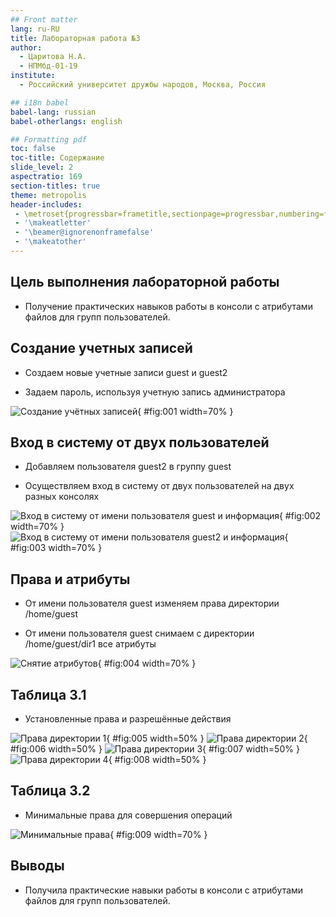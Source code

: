```yaml
---
## Front matter
lang: ru-RU
title: Лабораторная работа №3
author:
  - Царитова Н.А.
  - НПМбд-01-19
institute:
  - Российский университет дружбы народов, Москва, Россия

## i18n babel
babel-lang: russian
babel-otherlangs: english

## Formatting pdf
toc: false
toc-title: Содержание
slide_level: 2
aspectratio: 169
section-titles: true
theme: metropolis
header-includes:
 - \metroset{progressbar=frametitle,sectionpage=progressbar,numbering=fraction}
 - '\makeatletter'
 - '\beamer@ignorenonframefalse'
 - '\makeatother'
---
```


## Цель выполнения лабораторной работы

- Получение практических навыков работы в консоли с атрибутами файлов для групп пользователей.


## Создание учетных записей

- Создаем новые учетные записи guest и guest2

- Задаем пароль, используя учетную запись администратора

![Создание учётных записей](image/1.jpg){ #fig:001 width=70% }

## Вход в систему от двух пользователей

- Добавляем пользователя guest2 в группу guest

- Осуществляем вход в систему от двух пользователей на двух разных консолях

![Вход в систему от имени пользователя guest и информация](image/2.jpg){ #fig:002 width=70% }
![Вход в систему от имени пользователя guest2 и информация](image/3.jpg){ #fig:003 width=70% }



## Права и атрибуты

- От имени пользователя guest изменяем права директории /home/guest

- От имени пользователя guest снимаем с директории /home/guest/dir1 все атрибуты

![Снятие атрибутов](image/4.jpg){ #fig:004 width=70% }

## Таблица 3.1

- Установленные права и разрешённые действия

![Права директории 1](image/6.jpg){ #fig:005 width=50% }
![Права директории 2](image/6.1.jpg){ #fig:006 width=50% }
![Права директории 3](image/6.2.jpg){ #fig:007 width=50% }
![Права директории 4](image/6.3.jpg){ #fig:008 width=50% }


## Таблица 3.2

- Минимальные права для совершения операций

![Минимальные права](image/7.jpg){ #fig:009 width=70% }


## Выводы

- Получила практические навыки работы в консоли с атрибутами файлов для групп пользователей.



